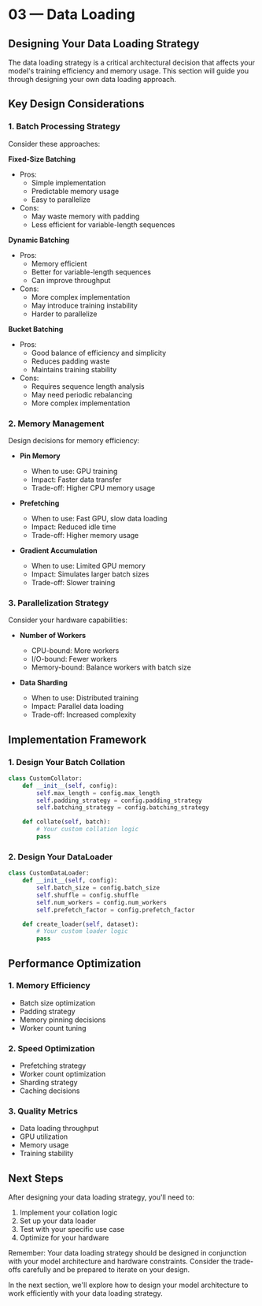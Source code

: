 # 03 — Data Loading

## Designing Your Data Loading Strategy

The data loading strategy is a critical architectural decision that affects your model's training efficiency and memory usage. This section will guide you through designing your own data loading approach.

## Key Design Considerations

### 1. Batch Processing Strategy
Consider these approaches:

**Fixed-Size Batching**
* Pros:
  * Simple implementation
  * Predictable memory usage
  * Easy to parallelize
* Cons:
  * May waste memory with padding
  * Less efficient for variable-length sequences

**Dynamic Batching**
* Pros:
  * Memory efficient
  * Better for variable-length sequences
  * Can improve throughput
* Cons:
  * More complex implementation
  * May introduce training instability
  * Harder to parallelize

**Bucket Batching**
* Pros:
  * Good balance of efficiency and simplicity
  * Reduces padding waste
  * Maintains training stability
* Cons:
  * Requires sequence length analysis
  * May need periodic rebalancing
  * More complex implementation

### 2. Memory Management
Design decisions for memory efficiency:

* **Pin Memory**
  * When to use: GPU training
  * Impact: Faster data transfer
  * Trade-off: Higher CPU memory usage

* **Prefetching**
  * When to use: Fast GPU, slow data loading
  * Impact: Reduced idle time
  * Trade-off: Higher memory usage

* **Gradient Accumulation**
  * When to use: Limited GPU memory
  * Impact: Simulates larger batch sizes
  * Trade-off: Slower training

### 3. Parallelization Strategy
Consider your hardware capabilities:

* **Number of Workers**
  * CPU-bound: More workers
  * I/O-bound: Fewer workers
  * Memory-bound: Balance workers with batch size

* **Data Sharding**
  * When to use: Distributed training
  * Impact: Parallel data loading
  * Trade-off: Increased complexity

## Implementation Framework

### 1. Design Your Batch Collation
```python
class CustomCollator:
    def __init__(self, config):
        self.max_length = config.max_length
        self.padding_strategy = config.padding_strategy
        self.batching_strategy = config.batching_strategy

    def collate(self, batch):
        # Your custom collation logic
        pass
```

### 2. Design Your DataLoader
```python
class CustomDataLoader:
    def __init__(self, config):
        self.batch_size = config.batch_size
        self.shuffle = config.shuffle
        self.num_workers = config.num_workers
        self.prefetch_factor = config.prefetch_factor

    def create_loader(self, dataset):
        # Your custom loader logic
        pass
```

## Performance Optimization

### 1. Memory Efficiency
* Batch size optimization
* Padding strategy
* Memory pinning decisions
* Worker count tuning

### 2. Speed Optimization
* Prefetching strategy
* Worker count optimization
* Sharding strategy
* Caching decisions

### 3. Quality Metrics
* Data loading throughput
* GPU utilization
* Memory usage
* Training stability

## Next Steps

After designing your data loading strategy, you'll need to:
1. Implement your collation logic
2. Set up your data loader
3. Test with your specific use case
4. Optimize for your hardware

Remember: Your data loading strategy should be designed in conjunction with your model architecture and hardware constraints. Consider the trade-offs carefully and be prepared to iterate on your design.

In the next section, we'll explore how to design your model architecture to work efficiently with your data loading strategy.
